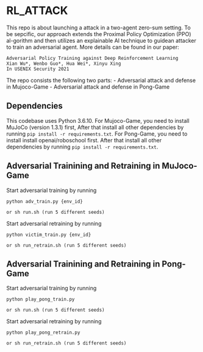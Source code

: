 # RL_ATTACK
This repo is about launching a attack in a two-agent zero-sum setting. To be sepcific, our approach extends the Proximal Policy Optimization (PPO) al-gorithm and then utilizes an explainable AI technique to guidean attacker to train an adversarial agent.
More details can be found in our paper:

```
Adversarial Policy Training against Deep Reinforcement Learning
Xian Wu*, Wenbo Guo*, Hua Wei*, Xinyu Xing 
In USENIX Security 2021
```

The repo consists the following two parts:
	- Adversarial attack and defense in Mujoco-Game
	- Adversarial attack and defense in Pong-Game

## Dependencies

This codebase uses Python 3.6.10.
For Mujoco-Game, you need to install MuJoCo (version 1.3.1) first,  After that install all other dependencies by running `pip install -r requirements.txt`.
For Pong-Game, you need to install install openai/roboschool first. After that install all other dependencies by running `pip install -r requirements.txt`.

## Adversarial Trainining and Retraining in MuJoco-Game

Start adversarial training by running 
```
python adv_train.py {env_id}

or sh run.sh (run 5 different seeds)
```
Start adversarial retraining by running
```
python victim_train.py {env_id}

or sh run_retrain.sh (run 5 different seeds)
```


## Adversarial Trainining and Retraining in Pong-Game

Start adversarial training by running 
```
python play_pong_train.py

or sh run.sh (run 5 different seeds)
```
Start adversarial retraining by running
```
python play_pong_retrain.py

or sh run_retrain.sh (run 5 different seeds)